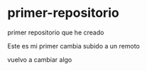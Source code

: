 # primer-repositorio
primer repositorio que he creado


Este es mi primer cambia subido a un remoto

vuelvo a cambiar algo